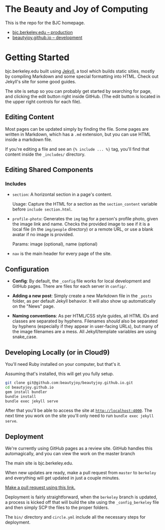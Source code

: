 # The Beauty and Joy of Computing

This is the repo for the BJC homepage.

* [bjc.berkeley.edu – production](http://bjc.berkeley.edu)
* [beautyjoy.github.io – development](http://beautyjoy.github.io)

# Getting Started

bjc.berkeley.edu built using [Jekyll][], a tool which builds static sities, mostly by compiling Markdown and some special formatting into HTML. Check out Jekyll's site for some good guides.

[Jekyll]: http://jekyllrb.com

The site is setup so you can probably get started by searching for page, and clicking the edit button right inside GitHub. (The edit button is located in the upper right controls for each file).

## Editing Content
Most pages can be updated simply by finding the file. Some pages are written in Markdown, which has a `.md` extension, but you can use HTML inside a markdown file.

If you're editing a file and see an `{% include ... %}` tag, you'll find that content inside the `_includes/` directory.

## Editing Shared Components

### Includes

-  `section`: A horizontal section in a page's content.

    Usage: Capture the HTML for a section as the `section_content` variable before `include section.html`.

-  `profile-photo`: Generates the `img` tag for a person's profile photo, given the image link and name.
    Checks the provided image to see if it is a local file (in the `img/people` directory) or a remote URL, or use a blank avatar if no image is provided.

    Params: image (optional), name (optional)

-  `nav` is the main header for every page of the site.

## Configuration
-   **Config**: By default, the `_config` file works for local development and GitHub pages. There are files for each server in `config/`.

-   **Adding a new post**: Simply create a new Markdown file in the `_posts` folder, as per default Jekyll behavior. It will also show up automatically on the "News" page.

-   **Naming conventions**: As per HTML/CSS style guides, all HTML IDs and classes are separated by hyphens.
    Filenames *should* also be separated by hyphens (especially if they appear in user-facing URLs), but many of the image filenames are a mess.
    All Jekyll/template variables are using snake_case.

## Developing Locally (or in Cloud9)
You'll need Ruby installed on your computer, but that's it.

Assuming that's installed, this will get you fully setup.

```sh
git clone git@github.com:beautyjoy/beautyjoy.github.io.git
cd beautyjoy.github.io
gem install bundler
bundle install
bundle exec jekyll serve
```

After that you'll be able to access the site at [`http://localhost:4000`](http://localhost:4000). The next time you work on the site you'll only need to run `bundle exec jekyll serve`.

## Deployment
We're currently using GitHub pages as a review site. GitHub handles this automagically, and you can view the work on the master branch

The main site is bjc.berkeley.edu.

When new updates are ready, make a pull request from `master` to `berkeley` and everything will get updated in just a couple minutes.

[Make a pull request using this link.][pr-to-berkeley]

[pr-to-berkeley]: https://github.com/beautyjoy/beautyjoy.github.io/compare/berkeley...master?expand=1

Deployment is fairly straightforward, when the `berkeley` branch is updated, a process is kicked off that will build the site using the `_config_berkeley` file and then simply SCP the files to the proper folders.

The `bin/` directory and `circle.yml` include all the necessary steps for deployment.
